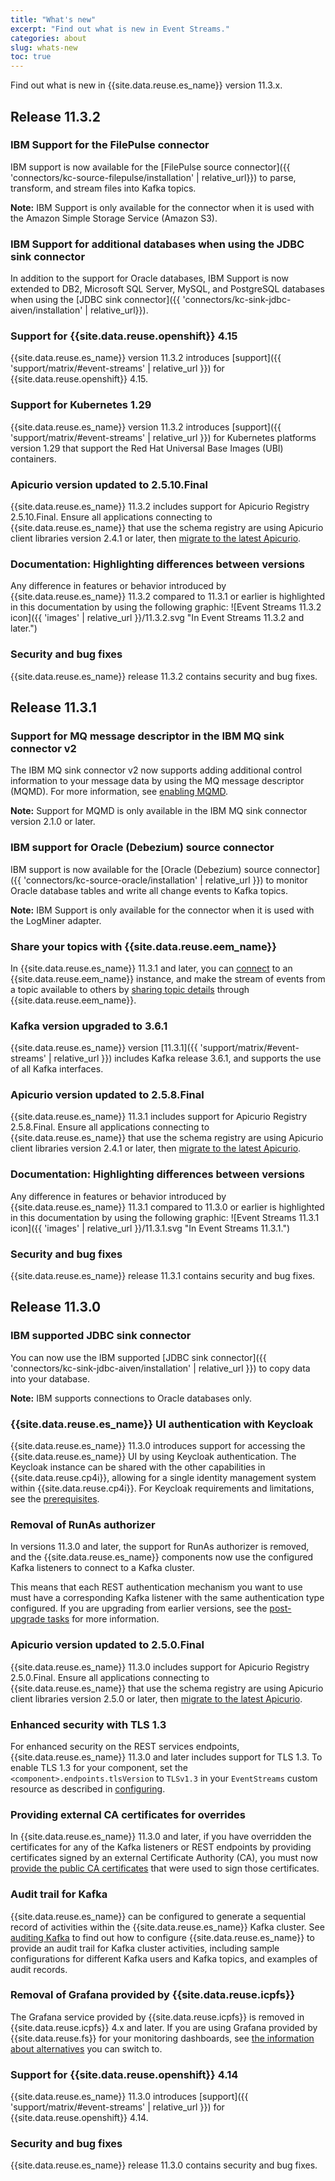 ```yaml
---
title: "What's new"
excerpt: "Find out what is new in Event Streams."
categories: about
slug: whats-new
toc: true
---
```


Find out what is new in {{site.data.reuse.es_name}} version 11.3.x.


## Release 11.3.2

### IBM Support for the FilePulse connector

IBM support is now available for the [FilePulse source connector]({{ 'connectors/kc-source-filepulse/installation' | relative_url}}) to parse, transform, and stream files into Kafka topics.

**Note:** IBM Support is only available for the connector when it is used with the Amazon Simple Storage Service (Amazon S3).

### IBM Support for additional databases when using the JDBC sink connector

In addition to the support for Oracle databases, IBM Support is now extended to DB2, Microsoft SQL Server, MySQL, and PostgreSQL databases when using the [JDBC sink connector]({{ 'connectors/kc-sink-jdbc-aiven/installation' | relative_url}}).

### Support for {{site.data.reuse.openshift}} 4.15

{{site.data.reuse.es_name}} version 11.3.2 introduces [support]({{ 'support/matrix/#event-streams' | relative_url }}) for {{site.data.reuse.openshift}} 4.15.

### Support for Kubernetes 1.29

{{site.data.reuse.es_name}} version 11.3.2 introduces [support]({{ 'support/matrix/#event-streams' | relative_url }}) for Kubernetes platforms version 1.29 that support the Red Hat Universal Base Images (UBI) containers.

### Apicurio version updated to 2.5.10.Final

{{site.data.reuse.es_name}} 11.3.2 includes support for Apicurio Registry 2.5.10.Final. Ensure all applications connecting to {{site.data.reuse.es_name}} that use the schema registry are using Apicurio client libraries version 2.4.1 or later, then [migrate to the latest Apicurio](../../installing/upgrading/#migrate-to-latest-apicurio-registry).

### Documentation: Highlighting differences between versions

Any difference in features or behavior introduced by {{site.data.reuse.es_name}} 11.3.2 compared to 11.3.1 or earlier is highlighted in this documentation by using the following graphic: ![Event Streams 11.3.2 icon]({{ 'images' | relative_url }}/11.3.2.svg "In Event Streams 11.3.2 and later.")

### Security and bug fixes

{{site.data.reuse.es_name}} release 11.3.2 contains security and bug fixes.


## Release 11.3.1

### Support for MQ message descriptor in the IBM MQ sink connector v2

The IBM MQ sink connector v2 now supports adding additional control information to your message data by using the MQ message descriptor (MQMD). For more information, see [enabling MQMD](../../connecting/mq/sink/#enabling-mqmd-in-ibm-mq-sink-connector-v2).

**Note:** Support for MQMD is only available in the IBM MQ sink connector version 2.1.0 or later.

### IBM support for Oracle (Debezium) source connector

IBM support is now available for the [Oracle (Debezium) source connector]({{ 'connectors/kc-source-oracle/installation' | relative_url }}) to monitor Oracle database tables and write all change events to Kafka topics.

**Note:** IBM Support is only available for the connector when it is used with the LogMiner adapter.

### Share your topics with {{site.data.reuse.eem_name}}

In {{site.data.reuse.es_name}} 11.3.1 and later, you can [connect](../../installing/integrating-eem/) to an {{site.data.reuse.eem_name}} instance, and make the stream of events from a topic available to others by [sharing topic details](../../getting-started/sharing-topic/) through {{site.data.reuse.eem_name}}.

### Kafka version upgraded to 3.6.1

{{site.data.reuse.es_name}} version [11.3.1]({{ 'support/matrix/#event-streams' | relative_url }}) includes Kafka release 3.6.1, and supports the use of all Kafka interfaces.

### Apicurio version updated to 2.5.8.Final

{{site.data.reuse.es_name}} 11.3.1 includes support for Apicurio Registry 2.5.8.Final. Ensure all applications connecting to {{site.data.reuse.es_name}} that use the schema registry are using Apicurio client libraries version 2.4.1 or later, then [migrate to the latest Apicurio](../../installing/upgrading/#migrate-to-latest-apicurio-registry).

### Documentation: Highlighting differences between versions

Any difference in features or behavior introduced by {{site.data.reuse.es_name}} 11.3.1 compared to 11.3.0 or earlier is highlighted in this documentation by using the following graphic: ![Event Streams 11.3.1 icon]({{ 'images' | relative_url }}/11.3.1.svg "In Event Streams 11.3.1.")

### Security and bug fixes

{{site.data.reuse.es_name}} release 11.3.1 contains security and bug fixes.


## Release 11.3.0

### IBM supported JDBC sink connector

You can now use the IBM supported [JDBC sink connector]({{ 'connectors/kc-sink-jdbc-aiven/installation' | relative_url }}) to copy data into your database.

**Note:** IBM supports connections to Oracle databases only.

### {{site.data.reuse.es_name}} UI authentication with Keycloak

{{site.data.reuse.es_name}} 11.3.0 introduces support for accessing the {{site.data.reuse.es_name}} UI by using Keycloak authentication. The Keycloak instance can be shared with the other capabilities in {{site.data.reuse.cp4i}}, allowing for a single identity management system within {{site.data.reuse.cp4i}}. For Keycloak requirements and limitations, see the [prerequisites](../../installing/prerequisites/#prereqs-keycloak).

### Removal of RunAs authorizer

In versions 11.3.0 and later, the support for RunAs authorizer is removed, and the {{site.data.reuse.es_name}} components now use the configured Kafka listeners to connect to a Kafka cluster.

This means that each REST authentication mechanism you want to use must have a corresponding Kafka listener with the same authentication type configured. If you are upgrading from earlier versions, see the [post-upgrade tasks](../../installing/upgrading/#update-authentication-mechanisms) for more information.

### Apicurio version updated to 2.5.0.Final

{{site.data.reuse.es_name}} 11.3.0 includes support for Apicurio Registry 2.5.0.Final. Ensure all applications connecting to {{site.data.reuse.es_name}} that use the schema registry are using Apicurio client libraries version 2.5.0 or later, then [migrate to the latest Apicurio](../../installing/upgrading/#migrate-to-latest-apicurio-registry).

### Enhanced security with TLS 1.3

For enhanced security on the REST services endpoints, {{site.data.reuse.es_name}} 11.3.0 and later includes support for TLS 1.3. To enable TLS 1.3 for your component, set the `<component>.endpoints.tlsVersion` to `TLSv1.3` in your `EventStreams` custom resource as described in [configuring](../../installing/configuring/#rest-services-access).

### Providing external CA certificates for overrides

In {{site.data.reuse.es_name}} 11.3.0 and later, if you have overridden the certificates for any of the Kafka listeners or REST endpoints by providing certificates signed by an external Certificate Authority (CA), you must now [provide the public CA certificates](../../installing/configuring#providing-external-ca-certificates) that were used to sign those certificates.

### Audit trail for Kafka

{{site.data.reuse.es_name}} can be configured to generate a sequential record of activities within the {{site.data.reuse.es_name}} Kafka cluster. See [auditing Kafka](../../administering/auditing-kafka) to find out how to configure {{site.data.reuse.es_name}} to provide an audit trail for Kafka cluster activities, including sample configurations for different Kafka users and Kafka topics, and examples of audit records.

### Removal of Grafana provided by {{site.data.reuse.icpfs}}

The Grafana service provided by {{site.data.reuse.icpfs}} is removed in {{site.data.reuse.icpfs}} 4.x and later. If you are using Grafana provided by {{site.data.reuse.fs}} for your monitoring dashboards, see [the information about alternatives](../../administering/cluster-health/) you can switch to.

### Support for {{site.data.reuse.openshift}} 4.14

{{site.data.reuse.es_name}} 11.3.0 introduces [support]({{ 'support/matrix/#event-streams' | relative_url }}) for {{site.data.reuse.openshift}} 4.14.

### Security and bug fixes

{{site.data.reuse.es_name}} release 11.3.0 contains security and bug fixes.
